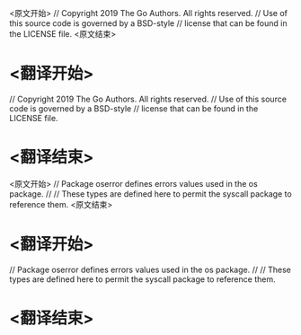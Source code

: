 
<原文开始>
// Copyright 2019 The Go Authors. All rights reserved.
// Use of this source code is governed by a BSD-style
// license that can be found in the LICENSE file.
<原文结束>

# <翻译开始>
// Copyright 2019 The Go Authors. All rights reserved.
// Use of this source code is governed by a BSD-style
// license that can be found in the LICENSE file.
# <翻译结束>


<原文开始>
// Package oserror defines errors values used in the os package.
//
// These types are defined here to permit the syscall package to reference them.
<原文结束>

# <翻译开始>
// Package oserror defines errors values used in the os package.
//
// These types are defined here to permit the syscall package to reference them.
# <翻译结束>

